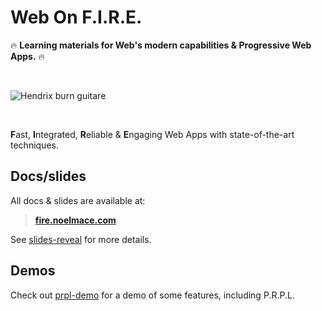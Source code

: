 # Web On F.I.R.E.

:fire: **Learning materials for Web's modern capabilities & Progressive Web
Apps.** :fire:

<br>

![Hendrix burn guitare](https://media.giphy.com/media/SpZEbPjQTTKZa/giphy.gif)

<br>

**F**ast, **I**ntegrated, **R**eliable & **E**ngaging Web Apps with
state-of-the-art techniques.

## Docs/slides

All docs & slides are available at:

> **[fire.noelmace.com](http://fire.noelmace.com)**

See [slides-reveal](https://github.com/noelmace/wof-reveal) for more details.

## Demos

Check out [prpl-demo](https://github.com/noelmace/prpl-demo) for a demo of some
features, including P.R.P.L.
